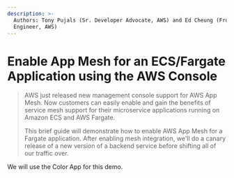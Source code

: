 ```yaml
---
description: >-
  Authors: Tony Pujals (Sr. Developer Advocate, AWS) and Ed Cheung (Front End
  Engineer, AWS)
---
```


# Enable App Mesh for an ECS/Fargate Application using the AWS Console



> AWS just released new management console support for AWS App Mesh. Now customers can easily enable and gain the benefits of service mesh support for their microservice applications running on Amazon ECS and AWS Fargate.
>
> This brief guide will demonstrate how to enable AWS App Mesh for a Fargate application. After enabling mesh integration, we'll do a canary release of a new version of a backend service before shifting all of our traffic over.

We will use the Color App for this demo.

